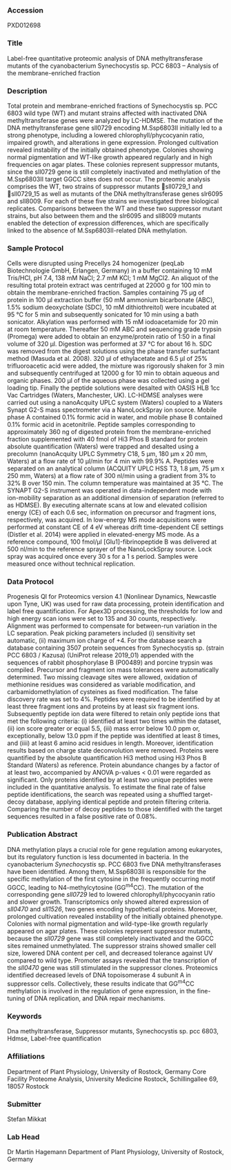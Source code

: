 ### Accession
PXD012698

### Title
Label-free quantitative proteomic analysis of DNA methyltransferase mutants of the cyanobacterium Synechocystis sp. PCC 6803 – Analysis of the membrane-enriched fraction

### Description
Total protein and membrane-enriched fractions of Synechocystis sp. PCC 6803 wild type (WT) and mutant strains affected with inactivated DNA methyltransferase genes were analyzed by LC-HDMSE. The mutation of the DNA methyltransferase gene sll0729 encoding M.Ssp6803II initially led to a strong phenotype, including a lowered chlorophyll/phycocyanin ratio, impaired growth, and alterations in gene expression. Prolonged cultivation revealed instability of the initially obtained phenotype. Colonies showing normal pigmentation and WT-like growth appeared regularly and in high frequencies on agar plates. These colonies represent suppressor mutants, since the sll0729 gene is still completely inactivated and methylation of the M.Ssp6803II target GGCC sites does not occur. The proteomic analysis comprises the WT, two strains of suppressor mutants sll0729_1 and sll0729_15 as well as mutants of the DNA methyltransferase genes slr6095 and sll8009. For each of these five strains we investigated three biological replicates. Comparisons between the WT and these two suppressor mutant strains, but also between them and the slr6095 and sll8009 mutants enabled the detection of expression differences, which are specifically linked to the absence of M.Ssp6803II-related DNA methylation.

### Sample Protocol
Cells were disrupted using Precellys 24 homogenizer (peqLab Biotechnologie GmbH, Erlangen, Germany) in a buffer containing 10 mM Tris/HCl, pH 7.4, 138 mM NaCl; 2.7 mM KCl; 1 mM MgCl2. An aliquot of the resulting total protein extract was centrifuged at 22000 g for 100 min to obtain the membrane-enriched fraction. Samples containing 75 µg of protein in 100 µl extraction buffer (50 mM ammonium bicarbonate (ABC), 1.5% sodium deoxycholate (SDC), 10 mM dithiothreitol) were incubated at 95 °C for 5 min and subsequently sonicated for 10 min using a bath sonicator. Alkylation was performed with 15 mM iodoacetamide for 20 min at room temperature. Thereafter 50 mM ABC and sequencing grade trypsin (Promega) were added to obtain an enzyme/protein ratio of 1:50 in a final volume of 320 µl. Digestion was performed at 37 °C for about 16 h. SDC was removed from the digest solutions using the phase transfer surfactant method (Masuda et al. 2008). 320 μl of ethylacetate and 6.5 µl of 25% trifluoroacetic acid were added, the mixture was rigorously shaken for 3 min and subsequently centrifuged at 12000 g for 10 min to obtain aqueous and organic phases. 200 µl of the aqueous phase was collected using a gel loading tip. Finally the peptide solutions were desalted with OASIS HLB 1cc Vac Cartridges (Waters, Manchester, UK). LC-HDMSE analyses were carried out using a nanoAcquity UPLC system (Waters) coupled to a Waters Synapt G2-S mass spectrometer via a NanoLockSpray ion source. Mobile phase A contained 0.1% formic acid in water, and mobile phase B contained 0.1% formic acid in acetonitrile. Peptide samples corresponding to approximately 360 ng of digested protein from the membrane-enriched fraction supplemented with 40 fmol of Hi3 Phos B standard for protein absolute quantification (Waters) were trapped and desalted using a precolumn (nanoAcquity UPLC Symmetry C18, 5 µm, 180 µm x 20 mm, Waters) at a flow rate of 10 µl/min for 4 min with 99.9% A. Peptides were separated on an analytical column (ACQUITY UPLC HSS T3, 1.8 µm, 75 µm x 250 mm, Waters) at a flow rate of 300 nl/min using a gradient from 3% to 32% B over 150 min. The column temperature was maintained at 35 °C. The SYNAPT G2-S instrument was operated in data-independent mode with ion-mobility separation as an additional dimension of separation (referred to as HDMSE). By executing alternate scans at low and elevated collision energy (CE) of each 0.6 sec, information on precursor and fragment ions, respectively, was acquired. In low-energy MS mode acquisitions were performed at constant CE of 4 eV whereas drift time-dependent CE settings (Distler et al. 2014) were applied in elevated-energy MS mode. As a reference compound, 100 fmol/μl [Glu1]-fibrinopeptide B was delivered at 500 nl/min to the reference sprayer of the NanoLockSpray source. Lock spray was acquired once every 30 s for a 1 s period. Samples were measured once without technical replication.

### Data Protocol
Progenesis QI for Proteomics version 4.1 (Nonlinear Dynamics, Newcastle upon Tyne, UK) was used for raw data processing, protein identification and label free quantification. For Apex3D processing, the thresholds for low and high energy scan ions were set to 135 and 30 counts, respectively. Alignment was performed to compensate for between-run variation in the LC separation. Peak picking parameters included (i) sensitivity set automatic, (ii) maximum ion charge of +4. For the database search a database containing 3507 protein sequences from Synechocystis sp. (strain PCC 6803 / Kazusa) (UniProt release 2019_01) appended with the sequences of rabbit phosphorylase B (P00489) and porcine trypsin was compiled. Precursor and fragment ion mass tolerances were automatically determined. Two missing cleavage sites were allowed, oxidation of methionine residues was considered as variable modification, and carbamidomethylation of cysteines as fixed modification. The false discovery rate was set to 4%. Peptides were required to be identified by at least three fragment ions and proteins by at least six fragment ions. Subsequently peptide ion data were filtered to retain only peptide ions that met the following criteria: (i) identified at least two times within the dataset, (ii) ion score greater or equal 5.5, (iii) mass error below 10.0 ppm or, exceptionally, below 13.0 ppm if the peptide was identified at least 8 times, and (iiii) at least 6 amino acid residues in length. Moreover, identification results based on charge state deconvolution were removed. Proteins were quantified by the absolute quantification Hi3 method using Hi3 Phos B Standard (Waters) as reference. Protein abundance changes by a factor of at least two, accompanied by ANOVA p-values < 0.01 were regarded as significant. Only proteins identified by at least two unique peptides were included in the quantitative analysis. To estimate the final rate of false peptide identifications, the search was repeated using a shuffled target-decoy database, applying identical peptide and protein filtering criteria. Comparing the number of decoy peptides to those identified with the target sequences resulted in a false positive rate of 0.08%.

### Publication Abstract
DNA methylation plays a crucial role for gene regulation among eukaryotes, but its regulatory function is less documented in bacteria. In the cyanobacterium <i>Synechocystis</i> sp. PCC 6803 five DNA methyltransferases have been identified. Among them, M.Ssp6803II is responsible for the specific methylation of the first cytosine in the frequently occurring motif GGCC, leading to N4-methylcytosine (GG<sup>m4</sup>CC). The mutation of the corresponding gene <i>sll0729</i> led to lowered chlorophyll/phycocyanin ratio and slower growth. Transcriptomics only showed altered expression of <i>sll0470</i> and <i>sll1526</i>, two genes encoding hypothetical proteins. Moreover, prolonged cultivation revealed instability of the initially obtained phenotype. Colonies with normal pigmentation and wild-type-like growth regularly appeared on agar plates. These colonies represent suppressor mutants, because the <i>sll0729</i> gene was still completely inactivated and the GGCC sites remained unmethylated. The suppressor strains showed smaller cell size, lowered DNA content per cell, and decreased tolerance against UV compared to wild type. Promoter assays revealed that the transcription of the <i>sll0470</i> gene was still stimulated in the suppressor clones. Proteomics identified decreased levels of DNA topoisomerase 4 subunit A in suppressor cells. Collectively, these results indicate that GG<sup>m4</sup>CC methylation is involved in the regulation of gene expression, in the fine-tuning of DNA replication, and DNA repair mechanisms.

### Keywords
Dna methyltransferase, Suppressor mutants, Synechocystis sp. pcc 6803, Hdmse, Label-free quantification

### Affiliations
Department of Plant Physiology, University of Rostock, Germany
Core Facility Proteome Analysis, University Medicine Rostock, Schillingallee 69, 18057 Rostock

### Submitter
Stefan Mikkat

### Lab Head
Dr Martin Hagemann
Department of Plant Physiology, University of Rostock, Germany


